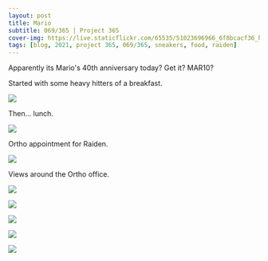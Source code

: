 ```yaml
---
layout: post
title: Mario
subtitle: 069/365 | Project 365
cover-img: https://live.staticflickr.com/65535/51023696966_6f8bcacf36_h.jpg
tags: [blog, 2021, project 365, 069/365, sneakers, food, raiden]
---
```

<style>
  .intro-header.big-img {
    background-position:center }
</style>
Apparently its Mario's 40th anniversary today? Get it? MAR10?

Started with some heavy hitters of a breakfast.
<p class="post-img-wrap">
  <img src="https://live.staticflickr.com/65535/51023570686_9079c90d98_h.jpg">
</p>
Then... lunch.
<p class="post-img-wrap">
  <img src="https://live.staticflickr.com/65535/51023571231_a27233cbd2_h.jpg">
</p>
Ortho appointment for Raiden.
<p class="post-img-wrap">
  <img src="https://live.staticflickr.com/65535/51023752227_abad718cae_h.jpg">
</p>
Views around the Ortho office.
<p class="post-img-wrap">
  <img src="https://live.staticflickr.com/65535/51023687501_5871593413_h.jpg">
</p>
<p class="post-img-wrap">
  <img src="https://live.staticflickr.com/65535/51022967373_cca0a3684c_h.jpg">
</p>
<p class="post-img-wrap">
  <img src="https://live.staticflickr.com/65535/51023894507_dd8f400e6b_h.jpg">
</p>
<p class="post-img-wrap">
  <img src="https://live.staticflickr.com/65535/51022971868_253275ee05_h.jpg">
</p>
<p class="post-img-wrap">
  <img src="https://live.staticflickr.com/65535/51023797796_fc24147799_h.jpg">
</p>
